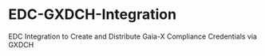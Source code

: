 # EDC-GXDCH-Integration
EDC Integration to Create and Distribute Gaia-X Compliance Credentials via GXDCH
